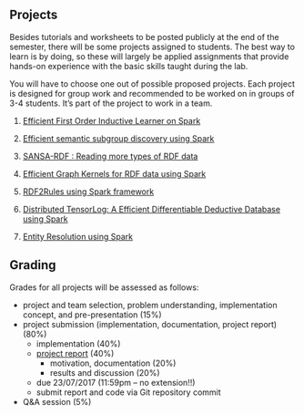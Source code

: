 ## Projects

Besides tutorials and worksheets to be posted publicly at the end of the semester, there will be some projects assigned to students. The best way to learn is by doing, so these will largely be applied assignments that provide hands-on experience with the basic skills taught during the lab.

You will have to choose one out of possible proposed projects. Each project is designed for group work and recommended to be worked on in groups of 3-4 students. It’s part of the project to work in a team.

1. [Efficient First Order Inductive Learner on Spark](https://github.com/SmartDataAnalytics/MA-INF-4223-DBDA-Lab/tree/master/SoSe2017/projects/project1)

1. [Efficient semantic subgroup discovery using Spark](https://github.com/SmartDataAnalytics/MA-INF-4223-DBDA-Lab/tree/master/SoSe2017/projects/project2)

1. [SANSA-RDF : Reading more types of RDF data](https://github.com/SmartDataAnalytics/MA-INF-4223-DBDA-Lab/tree/master/SoSe2017/projects/project3)

1. [Efficient Graph Kernels for RDF data using Spark](https://github.com/SmartDataAnalytics/MA-INF-4223-DBDA-Lab/tree/master/SoSe2017/projects/project4)

1. [RDF2Rules using Spark framework](https://github.com/SmartDataAnalytics/MA-INF-4223-DBDA-Lab/tree/master/SoSe2017/projects/project5)

1. [Distributed TensorLog: A Efficient Differentiable Deductive Database using Spark](https://github.com/SmartDataAnalytics/MA-INF-4223-DBDA-Lab/tree/master/SoSe2017/projects/project6)
1. [Entity Resolution using Spark](https://github.com/SmartDataAnalytics/MA-INF-4223-DBDA-Lab/tree/master/SoSe2017/projects/project7)



## Grading
Grades for all projects will be assessed as follows:
- project and team selection, problem understanding, implementation concept, and pre-presentation (15%)
- project submission (implementation, documentation, project report) (80%)
  - implementation (40%)
  - [project report](https://docs.google.com/document/d/1HE5otXE3eHt-qc-bn3iEnOuH7OlJuhxnSLWJmNluneo/edit?usp=sharing) (40%)
    - motivation, documentation (20%)
    - results and discussion (20%)
  - due 23/07/2017 (11:59pm – no extension!!)
  - submit report and code via Git repository commit
- Q&A session (5%)